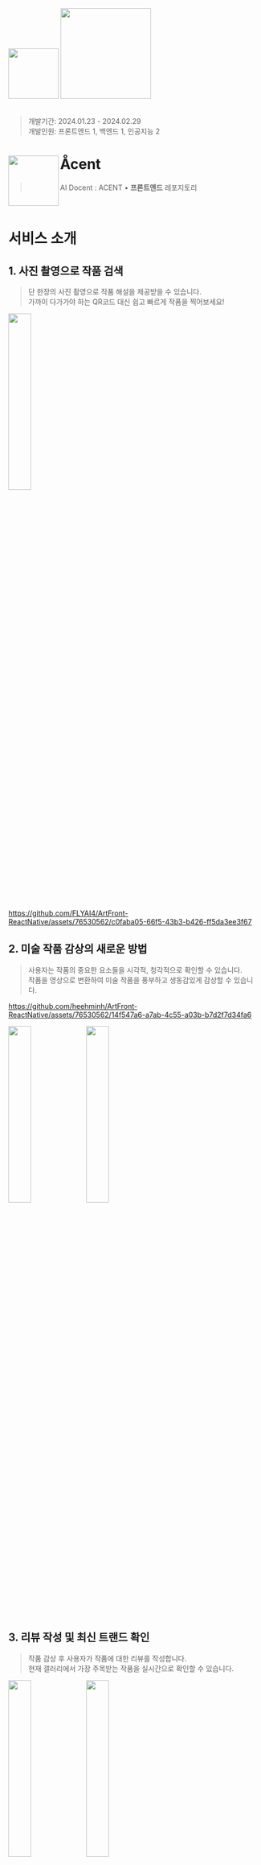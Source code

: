 <div>
  <img src="https://github.com/FLYAI4/ArtFront-ReactNative/assets/76530562/20326850-aa80-4398-a2a2-c47542a3890c" width="100px" />
  <img src="https://github.com/FLYAI4/ArtFront-ReactNative/assets/76530562/c1ab3a54-cb31-4849-b9c7-53271119e623" width="180px" />
</div>
<br /> 

> 개발기간: 2024.01.23 - 2024.02.29 <br /> 
> 개발인원: 프론트엔드 1, 백엔드 1, 인공지능 2

# Åcent <img src="https://github.com/FLYAI4/ArtFront-ReactNative/assets/76530562/f2c36d79-cf38-48c4-a919-2b0a9d31f1d3" align=left width=100>

> AI Docent : ACENT • <b>프론트엔드</b> 레포지토리

<br />

# 서비스 소개 
## 1. 사진 촬영으로 작품 검색 
> 단 한장의 사진 촬영으로 작품 해설을 제공받을 수 있습니다. <br />가까이 다가가야 하는 QR코드 대신 쉽고 빠르게 작품을 찍어보세요!

<img src="https://github.com/FLYAI4/ArtFront-ReactNative/assets/76530562/a609751a-697f-4506-a2d5-cdb453166eee" width="30%" />

https://github.com/FLYAI4/ArtFront-ReactNative/assets/76530562/c0faba05-66f5-43b3-b426-ff5da3ee3f67



## 2. 미술 작품 감상의 새로운 방법 
> 사용자는 작품의 중요한 요소들을 시각적, 청각적으로 확인할 수 있습니다. <br />작품을 영상으로 변환하여 미술 작품을 풍부하고 생동감있게 감상할 수 있습니다.


https://github.com/heehminh/ArtFront-ReactNative/assets/76530562/14f547a6-a7ab-4c55-a03b-b7d2f7d34fa6


<img src="https://github.com/FLYAI4/ArtFront-ReactNative/assets/76530562/1055cbbc-c1bd-4a24-bbd6-97a35b2dc7c4" width="30%" />
<img src="https://github.com/FLYAI4/ArtFront-ReactNative/assets/76530562/22cca5a5-64a0-43b6-b2ab-f5ce8f65ad45" width="30%" />

## 3. 리뷰 작성 및 최신 트랜드 확인 
> 작품 감상 후 사용자가 작품에 대한 리뷰를 작성합니다. <br />현재 갤러리에서 가장 주목받는 작품을 실시간으로 확인할 수 있습니다.

<img src="https://github.com/FLYAI4/ArtFront-ReactNative/assets/76530562/1ffd2c76-bfd4-4eda-865a-d7e492e10fc6" width="30%" />
<img src="https://github.com/FLYAI4/ArtFront-ReactNative/assets/76530562/606c67cc-638e-4458-8fcc-e084f2fdf48c" width="30%" />
<br /> <br />

# 기술스택 
<div align="left">
<div>
<img src="https://img.shields.io/badge/TypeScript-3178C6?style=flat-square&logo=typescript&logoColor=white">
<img src="https://img.shields.io/badge/ReactNative-61DAFB?style=flat-square&logo=React&logoColor=000000"/>
<img src="https://img.shields.io/badge/React Query-FF4154?style=flat-square&logo=reactquery&logoColor=white">
<img src="https://img.shields.io/badge/Recoil-121212?style=flat-square&logo=react&logoColor=white">
<img src="https://img.shields.io/badge/ESlint-4B32C3?style=flat-square&logo=eslint&logoColor=white">
<img src="https://img.shields.io/badge/Prettier-F7B93E?style=flat-square&logo=prettier&logoColor=white">

<br /> <br />

![Group 3036 (2)](https://github.com/FLYAI4/ArtFront-ReactNative/assets/76530562/bdb9fc46-7f6d-4420-a12d-bccb9bdec685)
